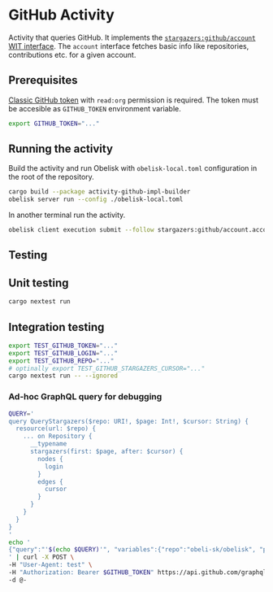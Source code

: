 # GitHub Activity

Activity that queries GitHub.
It implements the [`stargazers:github/account` WIT interface](../interface/github.wit).
The `account` interface fetches basic info like repositories, contributions etc. for a given account.

## Prerequisites
[Classic GitHub token](https://github.com/settings/tokens/) with `read:org` permission is required.
The token must be accesible as `GITHUB_TOKEN` environment variable.
```sh
export GITHUB_TOKEN="..."
```

## Running the activity
Build the activity and run Obelisk with `obelisk-local.toml` configuration in the root of the repository.
```sh
cargo build --package activity-github-impl-builder
obelisk server run --config ./obelisk-local.toml
```
In another terminal run the activity.
```sh
obelisk client execution submit --follow stargazers:github/account.account-info '["your-github-login"]'
```

## Testing

## Unit testing
```sh
cargo nextest run
```

## Integration testing

```sh
export TEST_GITHUB_TOKEN="..."
export TEST_GITHUB_LOGIN="..."
export TEST_GITHUB_REPO="..."
# optinally export TEST_GITHUB_STARGAZERS_CURSOR="..."
cargo nextest run -- --ignored
```

### Ad-hoc GraphQL query for debugging
```sh
QUERY='
query QueryStargazers($repo: URI!, $page: Int!, $cursor: String) {
  resource(url: $repo) {
    ... on Repository {
      __typename
      stargazers(first: $page, after: $cursor) {
        nodes {
          login
        }
        edges {
          cursor
        }
      }
    }
  }
}
'
echo '
{"query":"'$(echo $QUERY)'", "variables":{"repo":"obeli-sk/obelisk", "page":2}}
' | curl -X POST \
-H "User-Agent: test" \
-H "Authorization: Bearer $GITHUB_TOKEN" https://api.github.com/graphql \
-d @-

```
